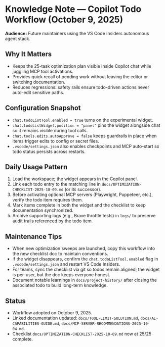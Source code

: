 # Knowledge Note — Copilot Todo Workflow (October 9, 2025)

**Audience:** Future maintainers using the VS Code Insiders autonomous agent stack.

## Why It Matters

- Keeps the 25-task optimization plan visible inside Copilot chat while juggling MCP tool activations.
- Provides quick recall of pending work without leaving the editor or switching documentation.
- Reduces regressions: safety rails ensure todo-driven actions never auto-edit sensitive paths.

## Configuration Snapshot

- `chat.todoListTool.enabled = true` turns on the experimental widget.
- `chat.todoListWidget.position = "panel"` pins the widget alongside chat so it remains visible during tool calls.
- `chat.tools.edits.autoApprove = false` keeps guardrails in place when items trigger edits to config or secret files.
- `.vscode/settings.json` also enables checkpoints and MCP auto-start so todo status persists across restarts.

## Daily Usage Pattern

1. Load the workspace; the widget appears in the Copilot panel.
2. Link each todo entry to the matching line in `docs/OPTIMIZATION-CHECKLIST-2025-10-09.md` (or its successor).
3. Before activating optional MCP servers (Playwright, Puppeteer, etc.), verify the todo item requires them.
4. Mark items complete in both the widget and the checklist to keep documentation synchronized.
5. Archive supporting logs (e.g., Brave throttle tests) in `logs/` to preserve audit trails referenced by the todo item.

## Maintenance Tips

- When new optimization sweeps are launched, copy this workflow into the new checklist doc to maintain conventions.
- If the widget disappears, confirm the `chat.todoListTool.enabled` flag in `.vscode/settings.json` and restart VS Code Insiders.
- For teams, sync the checklist via git so todos remain aligned; the widget is per-user, but the doc keeps everyone honest.
- Document notable learnings in `docs/project-history/` after closing the associated todo to build long-term knowledge.

## Status

- Workflow adopted on October 9, 2025.
- Linked documentation updated: `docs/TOOL-LIMIT-SOLUTION.md`, `docs/AI-CAPABILITIES-GUIDE.md`, `docs/MCP-SERVER-RECOMMENDATIONS-2025-10-04.md`.
- Checklist `docs/OPTIMIZATION-CHECKLIST-2025-10-09.md` now at 25/25 complete.
